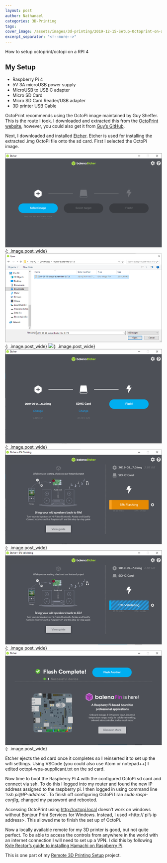 ```yaml
---
layout: post
author: Nathanael
categories: 3D-Printing
tags: 
cover_image: /assets/images/3d-printing/2019-12-15-Setup-Octoprint-on-a-Raspberry-pi-4/20191215_235358.webp
excerpt_separator: "<!--more-->"
---
```

How to setup octoprint/octopi on a RPI 4
<!--more-->

## My Setup

- Raspberry Pi 4
- 5V 3A microUSB power supply
- MicroUSB to USB C adapter
- Micro SD Card
- Micro SD Card Reader/USB adapter
- 3D printer USB Cable

OctoPrint recommends using the OctoPi image maintained by Guy Sheffer. This is the route I took. I downloaded and extracted this from the [OctoPrint website](https://octoprint.org/download/), however, you could also get it from [Guy’s GitHub](https://github.com/guysoft).

Next, I downloaded and installed [Etcher](https://www.balena.io/etcher/). Etcher is used for installing the extracted .img OctoPi file onto the sd card. First I selected the OctoPi image.

![](/assets/images/3d-printing/2019-12-15-Setup-Octoprint-on-a-Raspberry-pi-4/capture1.png){: .image.post_wide}
![](/assets/images/3d-printing/2019-12-15-Setup-Octoprint-on-a-Raspberry-pi-4/capture2.png){: .image.post_wide}
![](/assets/images/3d-printing/2019-12-15-Setup-Octoprint-on-a-Raspberry-pi-4/capture3.png){: .image.post_wide}
![](/assets/images/3d-printing/2019-12-15-Setup-Octoprint-on-a-Raspberry-pi-4/capture4.png){: .image.post_wide}
![](/assets/images/3d-printing/2019-12-15-Setup-Octoprint-on-a-Raspberry-pi-4/capture5.png){: .image.post_wide}
![](/assets/images/3d-printing/2019-12-15-Setup-Octoprint-on-a-Raspberry-pi-4/capture6.png){: .image post_wide}
![](/assets/images/3d-printing/2019-12-15-Setup-Octoprint-on-a-Raspberry-pi-4/capture7.png){: .image.post_wide}

Etcher ejects the sd card once it completes so I reinserted it to set up the wifi settings. Using VSCode (you could also use Atom or notepad++) I edited octopi-wpa-supplicant.txt on the sd card.

Now time to boot the Raspberry Pi 4 with the configured OctoPi sd card and connect via ssh. To do this I logged into my router and found the new IP address assigned to the raspberry pi. I then logged in using command line *‘ssh pi@IP-address’*. To finish off configuring OctoPi I ran *sudo raspi-config*, changed my password and rebooted.

Accessing OctoPrint using <http://octopi.local> doesn’t work on windows without Bonjour Print Services for Windows. Instead, I used <http://<your> pi’s ip address>.  This allowed me to finish the set up of OctoPi.

Now a locally available remote for my 3D printer is good, but not quite perfect. To be able to access the controls from anywhere in the world with an internet connection I will need to set up a VPN. I did this by following [Kyle Rector’s guide to installing Hamachi on Raspberry Pi](https://medium.com/@KyleARector/logmein-hamachi-on-raspberry-pi-ad2ba3619f3a).

This is one part of my [Remote 3D Printing Setup](http://nathanaelgandhi.com/3d-printing/2019/12/05/Remote-3D-Printing-Setup.html) project.
